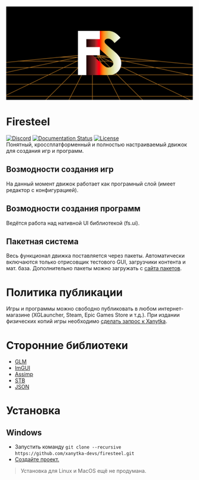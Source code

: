 ![Banner](banner.png "Firesteel banner")
# Firesteel
[![Discord](https://img.shields.io/discord/635140721908908049?style=flat&logo=discord&logoColor=fff)](https://discord.gg/jw6YSwTFrU) [![Documentation Status](https://readthedocs.org/projects/xengine-docs/badge/?version=latest)](https://firesteel.readthedocs.io/ru/latest/?badge=latest) [![License](http://img.shields.io/:license-mit-blue.svg)](http://doge.mit-license.org)  
 Понятный, кроссплатформенный и полностью настраиваемый движок для создания игр и программ.

## Возмодности создания игр
 На данный момент движок работает как програмный слой (имеет редактор с конфигурацией).
## Возмодности создания программ
 Ведётся работа над нативной UI библиотекой (fs.ui).
## Пакетная система
 Весь функционал движка поставляется через пакеты. Автоматически включаются только отрисовщик тестового GUI, загрузчики контента и мат. база. Дополнительно пакеты можно загружать с [сайта пакетов](https://xanytka.ru/p/).

# Политика публикации
 Игры и программы можно свободно публиковать в любом интернет-магазине (XGLauncher, Steam, Epic Games Store и т.д.).
 При издании физических копий игры необходимо [сделать запрос к Xanytka](https://support.xanytka.ru/publisher/phys_copies).

# Сторонние библиотеки
* [GLM](https://github.com/g-truc/glm)
* [ImGUI](https://github.com/ocornut/imgui)
* [Assimp](https://github.com/assimp/assimp)
* [STB](https://github.com/nothings/stb)
* [JSON](https://github.com/nlohmann/json)

# Установка
## Windows
* Запустить команду `git clone --recursive https://github.com/xanytka-devs/firesteel.git` 
* [Cоздайте проект.](https://github.com/xanytka-devs/firesteel/wiki#создание-первого-проекта)
> Установка для Linux и MacOS ещё не продумана.

